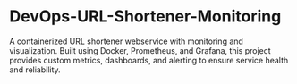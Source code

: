 # DevOps-URL-Shortener-Monitoring
A containerized URL shortener webservice with monitoring and visualization. Built using Docker, Prometheus, and Grafana, this project provides custom metrics, dashboards, and alerting to ensure service health and reliability.

